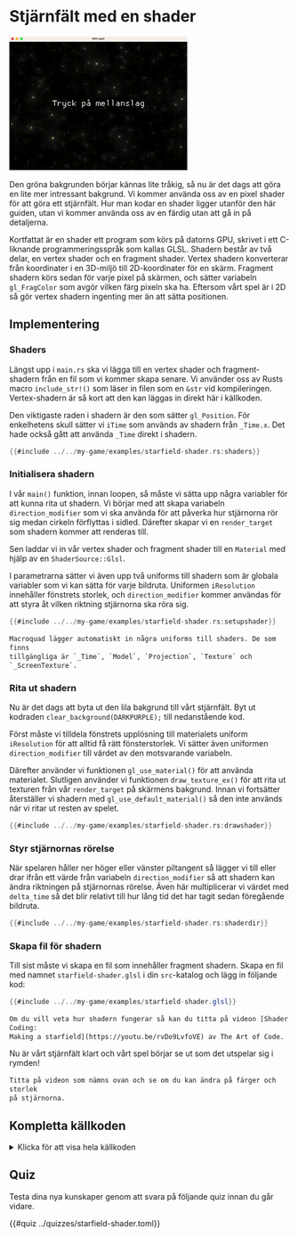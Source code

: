 # Stjärnfält med en shader

![Screenshot](images/starfield-shader.gif#center)

Den gröna bakgrunden börjar kännas lite tråkig, så nu är det dags att göra en
lite mer intressant bakgrund. Vi kommer använda oss av en pixel shader för att
göra ett stjärnfält. Hur man kodar en shader ligger utanför den här guiden,
utan vi kommer använda oss av en färdig utan att gå in på detaljerna.

Kortfattat är en shader ett program som körs på datorns GPU, skrivet i ett
C-liknande programmeringsspråk som kallas GLSL. Shadern består av två delar,
en vertex shader och en fragment shader. Vertex shadern konverterar från
koordinater i en 3D-miljö till 2D-koordinater för en skärm. Fragment shadern
körs sedan för varje pixel på skärmen, och sätter variabeln `gl_FragColor` som
avgör vilken färg pixeln ska ha. Eftersom vårt spel är i 2D så gör vertex
shadern ingenting mer än att sätta positionen.

## Implementering

### Shaders

Längst upp i `main.rs` ska vi lägga till en vertex shader och fragment-shadern
från en fil som vi kommer skapa senare. Vi använder oss av Rusts macro
`include_str!()` som läser in filen som en `&str` vid kompileringen.
Vertex-shadern är så kort att den kan läggas in direkt här i källkoden.

Den viktigaste raden i shadern är den som sätter `gl_Position`. För
enkelhetens skull sätter vi `iTime` som används av shadern från `_Time.x`. Det
hade också gått att använda `_Time` direkt i shadern.

```rust
{{#include ../../my-game/examples/starfield-shader.rs:shaders}}
```

### Initialisera shadern

I vår `main()` funktion, innan loopen, så måste vi sätta upp några variabler
för att kunna rita ut shadern. Vi börjar med att skapa variabeln
`direction_modifier` som vi ska använda för att påverka hur stjärnorna rör sig
medan cirkeln förflyttas i sidled. Därefter skapar vi en `render_target` som
shadern kommer att renderas till.

Sen laddar vi in vår vertex shader och fragment shader till en `Material` med
hjälp av en `ShaderSource::Glsl`. 

I parametrarna sätter vi även upp två uniforms till shadern som är globala
variabler som vi kan sätta för varje bildruta. Uniformen `iResolution`
innehåller fönstrets storlek, och `direction_modifier` kommer användas för att
styra åt vilken riktning stjärnorna ska röra sig.

```rust
{{#include ../../my-game/examples/starfield-shader.rs:setupshader}}
```

```admonish info
Macroquad lägger automatiskt in några uniforms till shaders. De som finns
tillgängliga är `_Time`, `Model`, `Projection`, `Texture` och
`_ScreenTexture`.
```

### Rita ut shadern

Nu är det dags att byta ut den lila bakgrund till vårt stjärnfält. Byt ut
kodraden `clear_background(DARKPURPLE);` till nedanstående kod.

Först måste vi tilldela fönstrets upplösning till materialets uniform
`iResolution` för att alltid få rätt fönsterstorlek. Vi sätter även uniformen
`direction_modifier` till värdet av den motsvarande variabeln.

Därefter använder vi funktionen `gl_use_material()` för att använda
materialet. Slutligen använder vi funktionen `draw_texture_ex()` för att rita
ut texturen från vår `render_target` på skärmens bakgrund. Innan vi fortsätter
återställer vi shadern med `gl_use_default_material()` så den inte används när
vi ritar ut resten av spelet.

```rust
{{#include ../../my-game/examples/starfield-shader.rs:drawshader}}
```

### Styr stjärnornas rörelse

När spelaren håller ner höger eller vänster piltangent så lägger vi till
eller drar ifrån ett värde från variabeln `direction_modifier` så att shadern
kan ändra riktningen på stjärnornas rörelse. Även här multiplicerar vi värdet
med `delta_time` så det blir relativt till hur lång tid det har tagit sedan
föregående bildruta.

 ```rust [hl,3,7]
{{#include ../../my-game/examples/starfield-shader.rs:shaderdir}}
```

### Skapa fil för shadern

Till sist måste vi skapa en fil som innehåller fragment shadern. Skapa en fil
med namnet `starfield-shader.glsl` i din `src`-katalog och lägg in följande
kod:

```glsl
{{#include ../../my-game/examples/starfield-shader.glsl}}
```

```admonish info
Om du vill veta hur shadern fungerar så kan du titta på videon [Shader Coding:
Making a starfield](https://youtu.be/rvDo9LvfoVE) av The Art of Code.
```

Nu är vårt stjärnfält klart och vårt spel börjar se ut som det utspelar sig i
rymden!

```admonish tip title="Utmaning" class="challenge"
Titta på videon som nämns ovan och se om du kan ändra på färger och storlek
på stjärnorna.
```

<div class="noprint">

## Kompletta källkoden

<details>
  <summary>Klicka för att visa hela källkoden</summary>

```rust
{{#include ../../my-game/examples/starfield-shader.rs:all}}
```
</details>
</div>

## Quiz

Testa dina nya kunskaper genom att svara på följande quiz innan du går vidare.

{{#quiz ../quizzes/starfield-shader.toml}}
